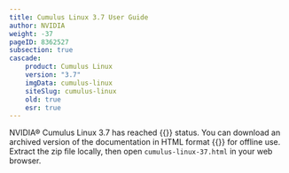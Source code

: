 ```yaml
---
title: Cumulus Linux 3.7 User Guide
author: NVIDIA
weight: -37
pageID: 8362527
subsection: true
cascade:
    product: Cumulus Linux
    version: "3.7"
    imgData: cumulus-linux
    siteSlug: cumulus-linux
    old: true
    esr: true
---
```


NVIDIA® Cumulus Linux 3.7 has reached {{<exlink url="https://docs.nvidia.com/networking-ethernet-software/knowledge-base/Support/Support-Offerings/Cumulus-Linux-Release-Versioning-and-Support-Policy/" text="end of life">}} status. You can download an archived version of the documentation in HTML format {{<exlink url="https://docs.nvidia.com/networking-ethernet-software/cumulus-linux-37/html-CL37.zip" text="here">}} for offline use. Extract the zip file locally, then open `cumulus-linux-37.html` in your web browser.